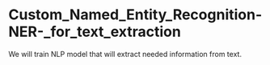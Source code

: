 # Custom_Named_Entity_Recognition-NER-_for_text_extraction
We will train NLP model that will extract needed information from text.
